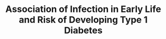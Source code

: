 --- 
abstract: '' 
authors: 
 - admin
 -  buntrock
 -  P Cuijpers
doi: '' 
featured: false 
publication: '*Interventions*, 3' 
publication_short: '' 
publishDate: '2014-01-01' 
title: 'Association of Infection in Early Life and Risk of Developing Type 1 Diabetes' 
url_code: '' 
url_dataset: '' 
url_pdf: '' 
url_poster: '' 
url_project: '' 
url_slides: '' 
url_source: '' 
url_video: '' 
---